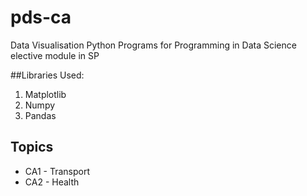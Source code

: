 # pds-ca
Data Visualisation Python Programs for Programming in Data Science elective module in SP

##Libraries Used:
1. Matplotlib
2. Numpy
3. Pandas

## Topics
+ CA1 - Transport
+ CA2 - Health
